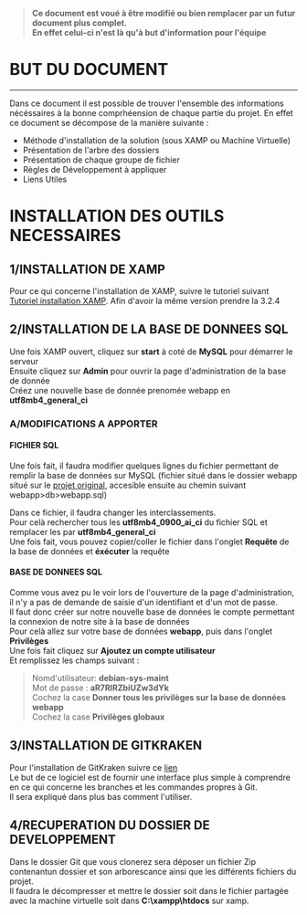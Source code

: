 > **Ce document est voué à être modifié ou bien remplacer par un futur document plus complet.  
En effet celui-ci n'est là qu'à but d'information pour l'équipe**

# BUT DU DOCUMENT
-----

  Dans ce document il est possible de trouver l'ensemble des informations nécéssaires à la bonne comprhéension de chaque partie du projet.
  En effet ce document se décompose de la manière suivante : 
  
  - Méthode d'installation de la solution (sous XAMP ou Machine Virtuelle)
  - Présentation de l'arbre des dossiers
  - Présentation de chaque groupe de fichier
  - Règles de Développement à appliquer
  - Liens Utiles
  
# INSTALLATION DES OUTILS NECESSAIRES  
## 1/INSTALLATION DE XAMP

Pour ce qui concerne l'installation de XAMP, suivre le tutoriel suivant 
[Tutoriel installation XAMP](https://www.ionos.fr/digitalguide/serveur/outils/tutoriel-xampp-creer-un-serveur-de-test-local/).
Afin d'avoir la même version prendre la 3.2.4

## 2/INSTALLATION DE LA BASE DE DONNEES SQL
 Une fois XAMP ouvert, cliquez sur **start** à coté de **MySQL** pour démarrer le serveur  
 Ensuite cliquez sur **Admin** pour ouvrir la page d'administration de la base de donnée  
 Créez une nouvelle base de donnée prenomée webapp en **utf8mb4_general_ci**

### A/MODIFICATIONS A APPORTER
#### FICHIER SQL

Une fois fait, il faudra modifier quelques lignes du fichier permettant 
de remplir la base de données sur MySQL (fichier situé dans le dossier webapp situé sur le [projet original](https://github.com/HugoPetermann/Tidal-main/tree/master/webapp),
accesible ensuite au chemin suivant webapp>db>webapp.sql)

Dans ce fichier, il faudra changer les interclassements.  
Pour celà rechercher tous les **utf8mb4_0900_ai_ci** du fichier SQL et remplacer les par **utf8mb4_general_ci**  
Une fois fait, vous pouvez copier/coller le fichier dans l'onglet **Requête** de la base de données et **éxécuter** la requête

#### BASE DE DONNEES SQL

Comme vous avez pu le voir lors de l'ouverture de la page d'administration, il n'y a pas de demande de saisie d'un identifiant et d'un mot de passe.  
Il faut donc créer sur notre nouvelle base de données le compte permettant la connexion de notre site à la base de données  
Pour celà allez sur votre base de données **webapp**, puis dans l'onglet **Privilèges**  
Une fois fait cliquez sur **Ajoutez un compte utilisateur**  
Et remplissez les champs suivant :  
> Nomd'utilisateur: **debian-sys-maint**  
> Mot de passe : **aR7RIRZbiUZw3dYk**  
Cochez la case **Donner tous les privilèges sur la base de données webapp**  
Cochez la case **Privilèges globaux**  

## 3/INSTALLATION DE GITKRAKEN

Pour l'installation de GitKraken suivre ce  [lien](https://www.gitkraken.com/download)  
Le but de ce logiciel est de fournir une interface plus simple à comprendre en ce qui concerne les branches et les commandes propres à Git.  
Il sera expliqué dans plus bas comment l'utiliser.  

## 4/RECUPERATION DU DOSSIER DE DEVELOPPEMENT

Dans le dossier Git que vous clonerez sera déposer un fichier Zip contenantun dossier et son arborescance ainsi que les différents fichiers du projet.  
Il faudra le décompresser et mettre le dossier soit dans le fichier partagée avec la machine virtuelle soit dans **C:\xampp\htdocs** sur xamp.  

